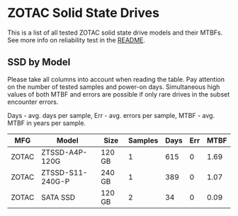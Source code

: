 ZOTAC Solid State Drives
========================

This is a list of all tested ZOTAC solid state drive models and their MTBFs. See
more info on reliability test in the [README](https://github.com/linuxhw/SMART).

SSD by Model
------------

Please take all columns into account when reading the table. Pay attention on the
number of tested samples and power-on days. Simultaneous high values of both MTBF
and errors are possible if only rare drives in the subset encounter errors.

Days - avg. days per sample,
Err  - avg. errors per sample,
MTBF - avg. MTBF in years per sample.

| MFG       | Model              | Size   | Samples | Days  | Err   | MTBF |
|-----------|--------------------|--------|---------|-------|-------|------|
| ZOTAC     | ZTSSD-A4P-120G     | 120 GB | 1       | 615   | 0     | 1.69   |
| ZOTAC     | ZTSSD-S11-240G-P   | 240 GB | 1       | 389   | 0     | 1.07   |
| ZOTAC     | SATA SSD           | 120 GB | 2       | 34    | 0     | 0.09   |
